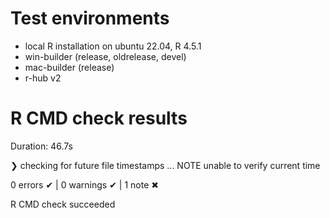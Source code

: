 # Test environments

- local R installation on ubuntu 22.04, R 4.5.1
- win-builder (release, oldrelease, devel)
- mac-builder (release)
- r-hub v2


# R CMD check results

Duration: 46.7s

❯ checking for future file timestamps ... NOTE
  unable to verify current time

0 errors ✔ | 0 warnings ✔ | 1 note ✖

R CMD check succeeded
